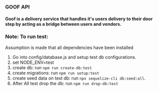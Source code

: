 ### **GOOF API**

#### Goof is a delivery service that handles it's users delivery to their door step by acting as a bridge between users and vendors.




### Note: To run test:

Assumption is made that all dependencies have been installed

1. Go into config/database.js and setup test db configurations.
2. set NODE_ENV=test
3. create db: run `npm run create-db:test`
4. create migrations: run `npm run setup:test`
5. create seed data on test db: run `npx sequelize-cli db:seed:all`.
6. After All test drop the db: run `npm run drop-db:test`